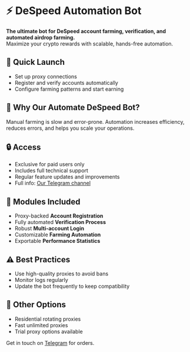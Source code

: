 # ⚡ DeSpeed Automation Bot
**The ultimate bot for DeSpeed account farming, verification, and automated airdrop farming.**  
Maximize your crypto rewards with scalable, hands-free automation.
## 🚦 Quick Launch

- Set up proxy connections  
- Register and verify accounts automatically  
- Configure farming patterns and start earning


## 🧩 Why Our Automate DeSpeed Bot?

Manual farming is slow and error-prone. Automation increases efficiency, reduces errors, and helps you scale your operations.


## 🔒 Access

- Exclusive for paid users only  
- Includes full technical support  
- Regular feature updates and improvements
- Full info: [Our Telegram channel](https://t.me/+nKd7SCH096cwYTIy)

## 📌 Modules Included

- Proxy-backed **Account Registration**  
- Fully automated **Verification Process**  
- Robust **Multi-account Login**  
- Customizable **Farming Automation**  
- Exportable **Performance Statistics**

## ⚠️ Best Practices

- Use high-quality proxies to avoid bans  
- Monitor logs regularly  
- Update the bot frequently to keep compatibility


## 🎁 Other Options

- Residential rotating proxies  
- Fast unlimited proxies  
- Trial proxy options available

Get in touch on [Telegram](https://t.me/+nKd7SCH096cwYTIy) for orders.

